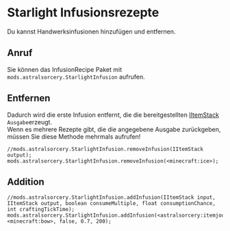# Starlight Infusionsrezepte

Du kannst Handwerksinfusionen hinzufügen und entfernen.

## Anruf

Sie können das InfusionRecipe Paket mit `mods.astralsorcery.StarlightInfusion` aufrufen.

## Entfernen

Dadurch wird die erste Infusion entfernt, die die bereitgestellten [IItemStack](/Vanilla/Items/IItemStack/) `Ausgabe`erzeugt.  
Wenn es mehrere Rezepte gibt, die die angegebene Ausgabe zurückgeben, müssen Sie diese Methode mehrmals aufrufen!

```zenscript
//mods.astralsorcery.StarlightInfusion.removeInfusion(IItemStack output);
mods.astralsorcery.StarlightInfusion.removeInfusion(<minecraft:ice>);
```

## Addition

```zenscript
//mods.astralsorcery.StarlightInfusion.addInfusion(IItemStack input, IItemStack output, boolean consumeMultiple, float consumptionChance, int craftingTickTime);
mods.astralsorcery.StarlightInfusion.addInfusion(<astralsorcery:itemjournal>, <minecraft:bow>, false, 0.7, 200);
```